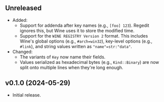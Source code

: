 ## Unreleased

* Added:
  * Support for addenda after key names (e.g., `[foo] 123`).
    Regedit ignores this, but Wine uses it to store the modified time.
  * Support for the `WINE REGISTRY Version 2` format.
    This includes Wine's global options (e.g., `#arch=win32`),
    key-level options (e.g., `#link`),
    and string values written as `"name"=str:"data"`.
* Changed:
  * The variants of `Key` now name their fields.
  * Values serialized as hexadecimal bytes (e.g., `Kind::Binary`)
    are now split onto multiple lines when they're long enough.

## v0.1.0 (2024-05-29)

* Initial release.
